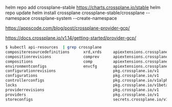 
helm repo add crossplane-stable https://charts.crossplane.io/stable
helm repo update
helm install crossplane crossplane-stable/crossplane --namespace crossplane-system --create-namespace

https://appscode.com/blog/post/crossplane-provider-gcp/

https://docs.crossplane.io/v1.14/getting-started/provider-gcp/


```bash
$ kubectl api-resources  | grep crossplane
compositeresourcedefinitions      xrd,xrds     apiextensions.crossplane.io/v1         false        CompositeResourceDefinition
compositionrevisions              comprev      apiextensions.crossplane.io/v1         false        CompositionRevision
compositions                      comp         apiextensions.crossplane.io/v1         false        Composition
environmentconfigs                envcfg       apiextensions.crossplane.io/v1alpha1   false        EnvironmentConfig
configurationrevisions                         pkg.crossplane.io/v1                   false        ConfigurationRevision
configurations                                 pkg.crossplane.io/v1                   false        Configuration
controllerconfigs                              pkg.crossplane.io/v1alpha1             false        ControllerConfig
locks                                          pkg.crossplane.io/v1beta1              false        Lock
providerrevisions                              pkg.crossplane.io/v1                   false        ProviderRevision
providers                                      pkg.crossplane.io/v1                   false        Provider
storeconfigs                                   secrets.crossplane.io/v1alpha1         false        StoreConfig
```